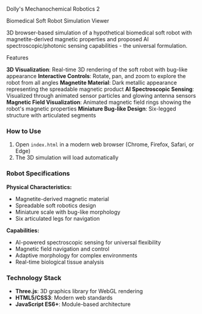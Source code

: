 Dolly's Mechanochemical Robotics 2

Biomedical Soft Robot Simulation Viewer

3D browser-based simulation of a hypothetical biomedical soft robot with magnetite-derived magnetic properties and proposed AI spectroscopic/photonic sensing capabilities - the universal formulation.

Features

**3D Visualization**: Real-time 3D rendering of the soft robot with bug-like appearance
**Interactive Controls**: Rotate, pan, and zoom to explore the robot from all angles
**Magnetite Material**: Dark metallic appearance representing the spreadable magnetic product
**AI Spectroscopic Sensing**: Visualized through animated sensor particles and glowing antenna sensors
**Magnetic Field Visualization**: Animated magnetic field rings showing the robot's magnetic properties
**Miniature Bug-like Design**: Six-legged structure with articulated segments

### How to Use

1. Open `index.html` in a modern web browser (Chrome, Firefox, Safari, or Edge)
2. The 3D simulation will load automatically

### Robot Specifications

**Physical Characteristics:**
- Magnetite-derived magnetic material
- Spreadable soft robotics design
- Miniature scale with bug-like morphology
- Six articulated legs for navigation

**Capabilities:**
- AI-powered spectroscopic sensing for universal flexibility
- Magnetic field navigation and control
- Adaptive morphology for complex environments
- Real-time biological tissue analysis

### Technology Stack

- **Three.js**: 3D graphics library for WebGL rendering
- **HTML5/CSS3**: Modern web standards
- **JavaScript ES6+**: Module-based architecture